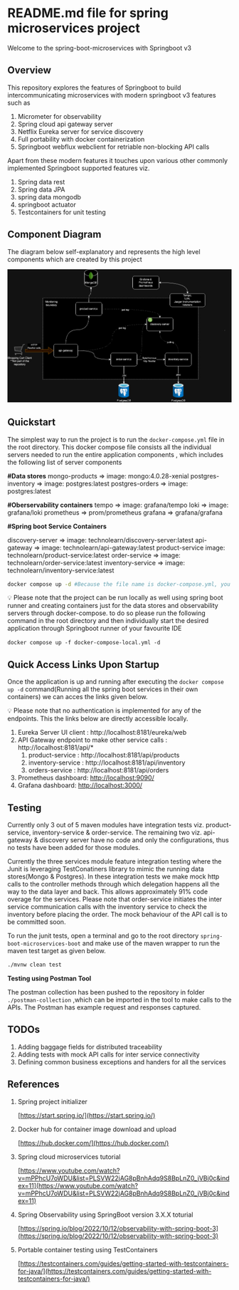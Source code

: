 # README.md file for spring microservices project

Welcome to the spring-boot-microservices with Springboot v3

## Overview

This repository explores the features of Springboot to build intercommunicating microservices with modern springboot v3 features such as

1. Micrometer for observability
2. Spring cloud api gateway server
3. Netflix Eureka server for service discovery
4. Full portability with docker containerization 
5. Springboot webflux webclient for retriable non-blocking API calls

Apart from these modern features it touches upon various other commonly implemented Springboot supported features viz.

1. Spring data rest
2. Spring data JPA
3. spring data mongodb
4. springboot actuator
5. Testcontainers for unit testing

## Component Diagram

The diagram below self-explanatory and represents the high level components which are created by this project

![High level component diagram](blueprint.png)

## Quickstart

The simplest way to run the project is to run the `docker-compose.yml` file in the root directory. This docker compose file consists all the individual servers needed to run the entire application components , which includes the following list of server components

**#Data stores**
mongo-products => image: mongo:4.0.28-xenial
postgres-inventory => image: postgres:latest
postgres-orders => image: postgres:latest

**#Oberservability containers**
tempo => image: grafana/tempo
loki => image: grafana/loki
prometheus => prom/prometheus
grafana => grafana/grafana

**#Spring boot Service Containers**

discovery-server => image: technolearn/discovery-server:latest
api-gateway => image: technolearn/api-gateway:latest
product-service image: technolearn/product-service:latest
order-service => image: technolearn/order-service:latest
inventory-service => image: technolearn/inventory-service:latest

```bash
docker compose up -d #Because the file name is docker-compose.yml, you do not have to provide filename
```

<aside>
💡 Please note that the project can be run locally as well using spring boot runner and creating containers just for the data stores and observability servers through docker-compose. to do so please run the following command in the root directory and then individually start the desired application through Springboot runner of your favourite IDE

`docker compose up -f docker-compose-local.yml -d`

</aside>

## Quick Access Links Upon Startup

Once the application is up and running after executing the `docker compose up -d` command(Running all the spring boot services in their own containers) we can acces the links given below. 

<aside>
💡 Please note that no authentication is implemented for any of the endpoints. This the links below are directly accessible locally.

</aside>

1. Eureka Server UI client : http://localhost:8181/eureka/web    
2. API Gateway endpoint to make other service calls : http://localhost:8181/api/*
    1. product-service : http://localhost:8181/api/products
    2. inventory-service : http://localhost:8181/api/inventory
    3. orders-service : http://localhost:8181/api/orders
3. Prometheus dashboard: [http://localhost:9090/](http://localhost:9090/)
4. Grafana dashboard: [http://localhost:3000/](http://localhost:3000/)
    

## Testing

Currently only 3 out of 5 maven modules have integration tests viz. product-service, inventory-service & order-service. The remaining two viz. api-gateway & discovery server have no code and only the configurations, thus no tests have been added for those modules.

Currently the three services module feature integration testing where the Junit is leveraging TestConatiners library to mimic the running data stores(Mongo & Postgres). In these integration tests we make mock http calls to the controller methods through which delegation happens all the way to the data layer and back. This allows approximately 91% code overage for the services. Please note that order-service initiates the inter service communication calls with the inventory service to check the inventory before placing the order. The mock behaviour of the API call is to be committed soon.

To run the junit tests, open a terminal and go to the root directory `spring-boot-microservices-boot` and make use of the maven wrapper to run the maven test target as given below.

```bash
./mvnw clean test
```

**Testing using Postman Tool**

The postman collection has been pushed to the repository in folder `./postman-collection` ,which can be imported in the tool to make calls to the APIs. The Postman has example request and responses captured.

## TODOs

1. Adding baggage fields for distributed traceability 
2. Adding tests with mock API calls for inter service connectivity
3. Defining common business exceptions and handers for all the services

## References

1. Spring project initializer 
    
    [https://start.spring.io/](https://start.spring.io/)
    
2. Docker hub for container image download and upload
    
    [https://hub.docker.com/](https://hub.docker.com/)
    
3. Spring cloud microservices tutorial
    
    [https://www.youtube.com/watch?v=mPPhcU7oWDU&list=PLSVW22jAG8pBnhAdq9S8BpLnZ0_jVBj0c&index=11](https://www.youtube.com/watch?v=mPPhcU7oWDU&list=PLSVW22jAG8pBnhAdq9S8BpLnZ0_jVBj0c&index=11)
    
4. Spring Observability using SpringBoot version 3.X.X toturial
    
    [https://spring.io/blog/2022/10/12/observability-with-spring-boot-3](https://spring.io/blog/2022/10/12/observability-with-spring-boot-3)
    
5. Portable container testing using TestContainers
    
    [https://testcontainers.com/guides/getting-started-with-testcontainers-for-java/](https://testcontainers.com/guides/getting-started-with-testcontainers-for-java/)